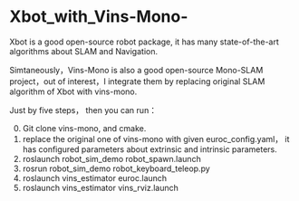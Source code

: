 # Xbot_with_Vins-Mono-
Xbot is a good open-source robot package, it has many state-of-the-art algorithms about SLAM and Navigation. 

Simtaneously，Vins-Mono is also a good open-source Mono-SLAM project，out of interest，I integrate them by replacing original SLAM algorithm
of Xbot with vins-mono.

Just by five steps， then you can run：

0. Git clone vins-mono, and cmake.
1. replace the original one of vins-mono with given euroc_config.yaml， it has configured parameters about extrinsic and intrinsic parameters.
2. roslaunch robot_sim_demo robot_spawn.launch
3. rosrun robot_sim_demo robot_keyboard_teleop.py
4. roslaunch vins_estimator euroc.launch
5. roslaunch vins_estimator vins_rviz.launch

